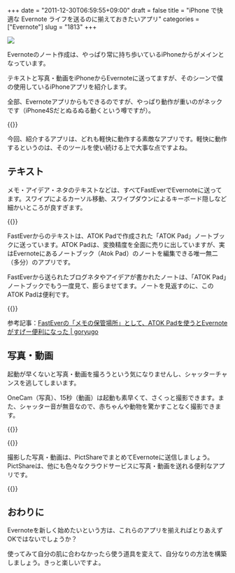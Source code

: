 +++
date = "2011-12-30T06:59:55+09:00"
draft = false
title = "iPhone で快適な Evernote ライフを送るのに揃えておきたいアプリ"
categories = ["Evernote"]
slug = "1813"
+++

![](/images/2011/12/1813_1.png)

Evernoteのノート作成は、やっぱり常に持ち歩いているiPhoneからがメインとなっています。

テキストと写真・動画をiPhoneからEvernoteに送ってますが、そのシーンで僕の使用しているiPhoneアプリを紹介します。

全部、Evernoteアプリからもできるのですが、やっぱり動作が重いのがネックです（iPhone4Sだとぬるぬる動くという噂ですが）。

{{<app id="281796108" title="Evernote 4.1.7（無料）" src="http://a4.mzstatic.com/us/r1000/063/Purple/6c/01/60/mzl.vhgnkgke.100x100-75.jpg">}}

今回、紹介するアプリは、どれも軽快に動作する素敵なアプリです。軽快に動作するというのは、そのツールを使い続ける上で大事な点ですよね。

## テキスト

メモ・アイデア・ネタのテキストなどは、すべてFastEverでEvernoteに送ってます。スワイプによるカーソル移動、スワイプダウンによるキーボード隠しなど細かいところが良すぎます。

{{<app id="364580273" title="FastEver 1.9.3（￥170）" src="http://a1.mzstatic.com/us/r1000/093/Purple/d5/30/30/mzl.talqanak.100x100-75.png">}}

FastEverからのテキストは、ATOK Padで作成された「ATOK Pad」ノートブックに送っています。ATOK Padは、変換精度を全面に売りに出していますが、実はEvernoteにあるノートブック（Atok Pad）のノートを編集できる唯一無二（多分）のアプリです。

FastEverから送られたブログネタやアイデアが書かれたノートは、「ATOK Pad」ノートブックでもう一度見て、膨らませてます。ノートを見返すのに、このATOK Padは便利です。

{{<app id="390360999" title="ATOK Pad 3.2.0（￥1,200）" src="http://a1.mzstatic.com/us/r1000/111/Purple/cb/6b/92/mzl.mxfjpzat.100x100-75.jpg">}}

参考記事：[FastEverの「メモの保管場所」として、ATOK Padを使うとEvernoteがすげー便利になった | goryugo](http://goryugo.com/20110525/atokpadinbox/)

## 写真・動画

起動が早くないと写真・動画を撮ろうという気になりませんし、シャッターチャンスを逃してしまいます。

OneCam（写真）、15秒（動画）は起動も素早くて、さくっと撮影できます。また、シャッター音が無音なので、赤ちゃんや動物を驚かすことなく撮影できます。

{{<app id="422845617" title="OneCam 2.6.0（￥170）" src="http://a2.mzstatic.com/us/r1000/078/Purple/f2/41/ed/mzl.bysdzcfb.100x100-75.png">}}

{{<app id="442119269" title="15秒 - 動画カメラ 1.3.3（￥85）" src="http://a5.mzstatic.com/us/r1000/120/Purple/d4/72/20/mzl.dkjhionm.100x100-75.png">}}

撮影した写真・動画は、PictShareでまとめてEvernoteに送信しましょう。PictShareは、他にも色々なクラウドサービスに写真・動画を送れる便利なアプリです。

{{<app id="390945637" title="PictShare 2.6.2（￥250）" src="http://a1.mzstatic.com/us/r1000/088/Purple/c9/71/8d/mzl.mbjjlpfj.100x100-75.jpg">}}

## おわりに

Evernoteを新しく始めたいという方は、これらのアプリを揃えればとりあえずOKではないでしょうか？

使ってみて自分の肌に合わなかったら使う道具を変えて、自分なりの方法を構築しましょう。きっと楽しいですよ。
